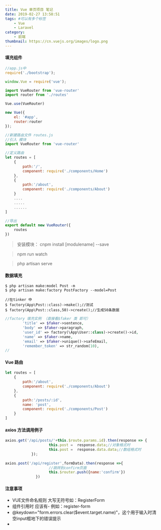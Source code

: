 ```yaml
---
title: Vue 单页项目 笔记
date: 2019-02-27 13:58:51
tags: #可以有多个标签
    - Vue   
    - Laravel
category:
    - 前端
thumbnail: https://cn.vuejs.org/images/logo.png
---
```


####  填充组件 <router-view> </router-view>

```js
//app.js中
require('./bootstrap');

window.Vue = require('vue');

import VueRouter from 'vue-router'
import router from './routes'

Vue.use(VueRouter)

new Vue({
    el: '#app',
    router:router
});

```
<!-- more -->
```js 
//新建路由文件 routes.js
//引入 模块
import VueRouter from 'vue-router'

//定义路由
let routes = [
    {
        path:'/',
        component: require('./components/Home')
    },
    {
        path:'/about',
        component: require('./components/About')
    }
    ....
    .....
    ......
]

//导出
export default new VueRouter({
    routes
})

```

> 安装模块： cnpm install [modulename] --save

> npm run watch 

> php artisan serve

#### 数据填充
``` shell
$ php artisan make:model Post -m
$ php artisan make:factory PostFactory --model=Post

//在tinker 中
$ factory(App\Post::class)->make();//测试
$ factory(App\Post::class,50)->create();//生成50条数据
```
```php
//factory 填充实例 （直接看$faker 类 即可）
        'title' => $faker->sentence,
        'body' => $faker->paragraph,
        'user_id' => factory(\App\User::class)->create()->id,
        'name' => $faker->name,
        'email' => $faker->unique()->safeEmail,
        'remember_token' => str_random(10),
//

```
#### Vue 路由
```js
let routes = [
    {
        path:'/about',
        component: require('./components/About')
    },
    {
        path:'/posts/:id',
        name: 'post',
        component: require('./components/Post')
    }
]

```

#### axios 方法调用例子
```js
axios.get('/api/posts/'+this.$route.params.id).then(response => {
                    this.post =  response.data;//对象格式时
                    this.post =  response.data.data;//数组格式时
            });
            
axios.post('/api/register',formData).then(response =>{
                    //跳转到confirm页面
                    this.$router.push({name:'confirm'})
              })            

```

#### 注意事项
- VUE文件命名规则 大写无符号如：RegisterForm
- 组件引用时 应该有- 例如：register-form
- @keydown="form.errors.clear($event.target.name)"，这个用于输入时清空input框地下的错误提示
- 



